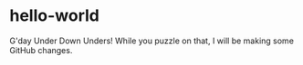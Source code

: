 # hello-world

G'day Under Down Unders!
While you puzzle on that, I will be making some GitHub changes.
